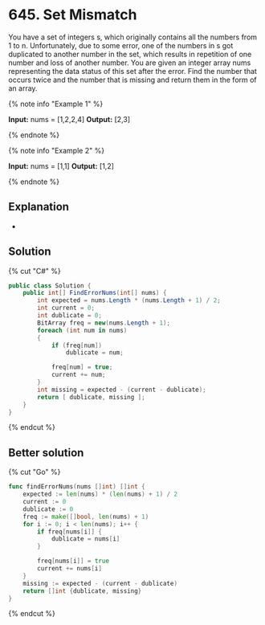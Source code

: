 # 645. Set Mismatch

You have a set of integers s, which originally contains all the numbers from 1 to n. Unfortunately, due to some error, one of the numbers in s got duplicated to another number in the set, which results in repetition of one number and loss of another number. You are given an integer array nums representing the data status of this set after the error. Find the number that occurs twice and the number that is missing and return them in the form of an array.

{% note info "Example 1" %}

**Input:** nums = [1,2,2,4]
**Output:** [2,3]

{% endnote %}

{% note info "Example 2" %}

**Input:** nums = [1,1]
**Output:** [1,2]

{% endnote %}

## Explanation
-

## Solution
{% cut "C#" %}
```cs
public class Solution {
    public int[] FindErrorNums(int[] nums) {
        int expected = nums.Length * (nums.Length + 1) / 2;
        int current = 0;
        int dublicate = 0;
        BitArray freq = new(nums.Length + 1);
        foreach (int num in nums)
        {
            if (freq[num])
                dublicate = num;

            freq[num] = true;
            current += num;
        }
        int missing = expected - (current - dublicate);
        return [ dublicate, missing ];
    }
}
```
{% endcut %}

## Better solution
{% cut "Go" %}
```go
func findErrorNums(nums []int) []int {
    expected := len(nums) * (len(nums) + 1) / 2
    current := 0
    dublicate := 0
    freq := make([]bool, len(nums) + 1)
    for i := 0; i < len(nums); i++ {
        if freq[nums[i]] {
            dublicate = nums[i]
        }

        freq[nums[i]] = true
        current += nums[i]
    }
    missing := expected - (current - dublicate)
    return []int {dublicate, missing}
}
```
{% endcut %}